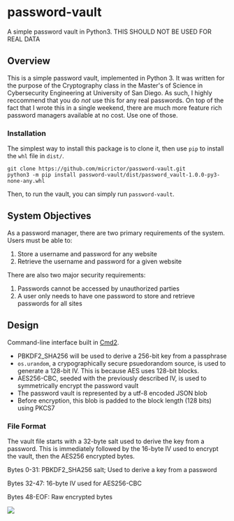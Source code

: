 # password-vault
A simple password vault in Python3. THIS SHOULD NOT BE USED FOR REAL DATA

## Overview

This is a simple password vault, implemented in Python 3. It was written for the purpose of the Cryptography class in the Master's of Science in Cybersecurity Engineering at University of San Diego. As such, I highly reccommend that you do _not_ use this for any real passwords. On top of the fact that I wrote this in a single weekend, there are much more feature rich password managers available at no cost. Use one of those.

### Installation

The simplest way to install this package is to clone it, then use `pip` to install the `whl` file in `dist/`.

```
git clone https://github.com/micrictor/password-vault.git
python3 -m pip install password-vault/dist/password_vault-1.0.0-py3-none-any.whl
```

Then, to run the vault, you can simply run `password-vault`.

## System Objectives

As a password manager, there are two primary requirements of the system. Users must be able to:

1. Store a username and password for any website
2. Retrieve the username and password for a given website


There are also two major security requirements:

1. Passwords cannot be accessed by unauthorized parties
2. A user only needs to have one password to store and retrieve passwords for all sites


## Design

Command-line interface built in [Cmd2](https://cmd2.readthedocs.io/en/latest/).

* PBKDF2_SHA256 will be used to derive a 256-bit key from a passphrase
* `os.urandom`, a crypographically secure psuedorandom source, is used to generate a 128-bit IV. This is because AES uses 128-bit blocks.
* AES256-CBC, seeded with the previously described IV, is used to symmetrically encrypt the password vault
* The password vault is represented by a utf-8 encoded JSON blob
* Before encryption, this blob is padded to the block length (128 bits) using PKCS7

### File Format

The vault file starts with a 32-byte salt used to derive the key from a password. This is immediately followed by the 16-byte IV used to encrypt the vault, then the AES256 encrypted bytes.

Bytes 0-31: PBKDF2_SHA256 salt; Used to derive a key from a password

Bytes 32-47: 16-byte IV used for AES256-CBC

Bytes 48-EOF: Raw encrypted bytes


![](resource/passwordvault.gif)